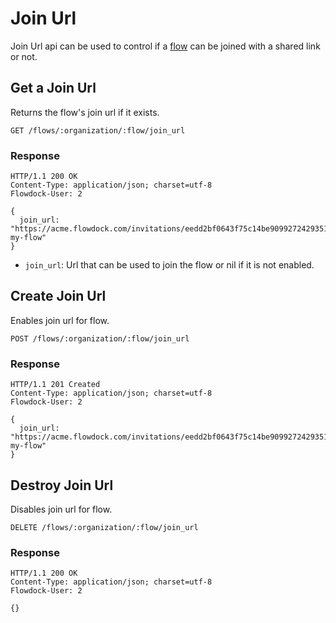 # Join Url

Join Url api can be used to control if a [flow](Flow) can be joined with a shared link or not.

## Get a Join Url

Returns the flow's join url if it exists.

```
GET /flows/:organization/:flow/join_url
```

### Response

```
HTTP/1.1 200 OK
Content-Type: application/json; charset=utf-8
Flowdock-User: 2
```
```
{
  join_url: "https://acme.flowdock.com/invitations/eedd2bf0643f75c14be9099272429351c7132a71-my-flow"
}
```

* `join_url`: Url that can be used to join the flow or nil if it is not enabled.

## Create Join Url

Enables join url for flow.

```
POST /flows/:organization/:flow/join_url
```

### Response
```
HTTP/1.1 201 Created
Content-Type: application/json; charset=utf-8
Flowdock-User: 2
```
```
{
  join_url: "https://acme.flowdock.com/invitations/eedd2bf0643f75c14be9099272429351c7132a71-my-flow"
}
```

## Destroy Join Url

Disables join url for flow.

```
DELETE /flows/:organization/:flow/join_url
```

### Response
```
HTTP/1.1 200 OK
Content-Type: application/json; charset=utf-8
Flowdock-User: 2
```
```
{}
```
